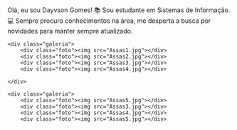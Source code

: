 Olá, eu sou Dayvson Gomes!
📚 Sou estudante em Sistemas de Informação.
💻 Sempre procuro conhecimentos na área, me desperta a busca por novidades para manter sempre atualizado.

<div class="corpo">
    
    <div class="galeria">    
        <div class="foto"><img src="Assas1.jpg"></div>    
        <div class="foto"><img src="Assas2.jpg"></div>	    
        <div class="foto"><img src="Assas3.jpg"></div>	        
        <div class="foto"><img src="Assas4.jpg"></div>
 
    </div>
        
    <div class="galeria">
        <div class="foto"><img src="Assas5.jpg"></div>	        
        <div class="foto"><img src="Assas3.jpg"></div>	        
        <div class="foto"><img src="Assas4.jpg"></div>	        
        <div class="foto"><img src="Assas5.jpg"></div>	 
      

